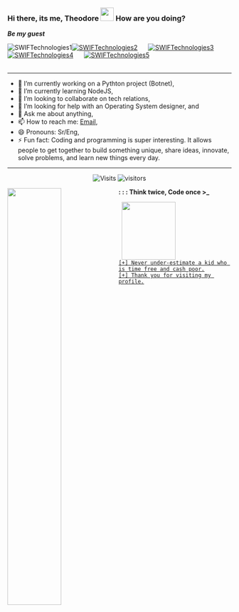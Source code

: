 ### Hi there, its me, Theodore  <img width=30px height=30px src="https://user-images.githubusercontent.com/1303154/88677602-1635ba80-d120-11ea-84d8-d263ba5fc3c0.gif">  How are you doing? 
 <b>*Be my guest* </b> <br>



 <table>
 <tr><a align="left"  hrefh="ttps://imgur.com/MtVDzJV.png"><img src="https://imgur.com/MtVDzJV.png" title="SWIFTechnologies1" /></a></tr>
 <tr><a align="right" href="https://i.imgur.com/1NwbXMB.png"><img src="https://i.imgur.com/1NwbXMB.png" title="SWIFTechnologies2" /></a></tr>
 <tr>&nbsp;&nbsp;&nbsp;&nbsp;&nbsp;&nbsp;</tr>
 <tr><a align="center" href="https://imgur.com/ElTMbu4.png"><img src="https://imgur.com/ElTMbu4.png" title="SWIFTechnologies3" /></a></tr>
 <tr>&nbsp;&nbsp;&nbsp;&nbsp;&nbsp;&nbsp;&nbsp;&nbsp;&nbsp;</tr>
 <tr><a align="center" href="https://i.imgur.com/FBlUSeO.png"><img src="https://i.imgur.com/FBlUSeO.png" title="SWIFTechnologies4" /></a></tr>
 <tr>&nbsp;&nbsp;&nbsp;&nbsp;&nbsp;&nbsp;</tr>
 <tr><a align="center" href="https://i.imgur.com/dPuUTJk.png"><img src="https://i.imgur.com/dPuUTJk.png" title="SWIFTechnologies5" /></a></tr>
 </table>     

<hr>
  
- 🔭 I’m currently working on a Pythton project (Botnet),
- 🌱 I’m currently learning NodeJS,
- 👯 I’m looking to collaborate on tech relations,
- 🤔 I’m looking for help with an Operating System designer, and
- 💬 Ask me about anything,
- 📫 How to reach me: [Email](mailto:ngulefacfolefac@gmail.com),
- 😄 Pronouns: Sr/Eng,
- ⚡ Fun fact: Coding and programming is super interesting. It allows people to get together to build something unique, share ideas, innovate, solve problems, and learn new things every day.
<!-- 
My perfect day would start with prayers and coding and end with coding & prayers. 
-->
<hr>
<center>

![Visits](https://komarev.com/ghpvc/?username=Ngulefac) ![visitors](https://visitor-badge.glitch.me/badge?page_id=Ngulefac)

</center>

<a href="https://github.com/anuraghazra/github-readme-stats">
  <img align="left" width=49% src="https://github-readme-stats.vercel.app/api/top-langs/?username=Ngulefac&layout=compact&theme=chartreuse-dark" />
</a>
  
 <strong>: : : Think twice, Code once >_</strong>

<a href="https://github.com/Ngulefac/github-readme-stats">
  <img align="right" width=49% height=130px src="https://github-readme-stats.vercel.app/api/pin/?username=anuraghazra&repo=github-readme-stats&theme=chartreuse-dark" />

```[+] Never under-estimate a kid who is time free and cash poor.``` <br>
```[+] Thank you for visiting my profile.``` <br>

<center>
